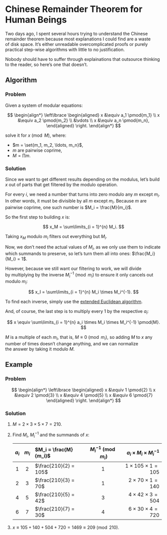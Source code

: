 # Chinese Remainder Theorem for Human Beings

Two days ago, I spent several hours trying to understand the Chinese remainder theorem because most explanations I could find are a waste of disk space. It’s either unreadable overcomplicated proofs or purely practical step-wise algorithms with little to no justification.

Nobody should have to suffer through explainations that outsource thinking to the reader, so here’s one that doesn’t.

## Algorithm

### Problem

Given a system of modular equations:

$$
\begin{align*}
	\left\lbrace
	\begin{aligned}
		x &\equiv a_1 \pmod{m_1} \\
		x &\equiv a_2 \pmod{m_2} \\
		  &\vdots                \\
		x &\equiv a_n \pmod{m_n},
	\end{aligned}
	\right.
\end{align*}
$$

solve it for $x \pmod{M}$, where:

* $m = \set{m_1, m_2, \ldots, m_n}$,
* $m$ are pairwise coprime,
* $M = \prod m$.

### Solution

Since we want to get different results depending on the modulus, let’s build $x$ out of parts that get filtered by the modulo operation.

For every $i$, we need a number that turns into zero modulo any $m$ except $m_i$. In other words, it must be divisible by all $m$ except $m_i$. Because $m$ are pairwise coprime, one such number is $M_i = \frac{M}{m_i}$.

So the first step to building $x$ is:

$$
x_M = \sum\limits_{i = 1}^{n} M_i.
$$

Taking $x_M$ modulo $m_i$ filters out everything but $M_i$.

Now, we don’t need the actual values of $M_i$, as we only use them to indicate which summands to preserve, so let’s turn them all into ones: $\frac{M_i}{M_i} = 1$.

However, because we still want our filtering to work, we will divide by multiplying by the inverse $M_i^{-1} \pmod{m_i}$ to ensure it only cancels out modulo $m_i$:

$$
x_I = \sum\limits_{i = 1}^{n} M_i \times M_i^{-1}.
$$

To find each inverse, simply use the [extended Euclidean algorithm](https://en.wikipedia.org/wiki/Extended_Euclidean_algorithm).

And, of course, the last step is to multiply every $1$ by the respective $a_i$:

$$
x \equiv \sum\limits_{i = 1}^{n} a_i \times M_i \times M_i^{-1} \pmod{M}.
$$

$M$ is a multiple of each $m_i$, that is, $M \equiv 0 \pmod{m_i}$, so adding $M$ to $x$ any number of times doesn’t change anything, and we can normalize the answer by taking it modulo $M$.

## Example

### Problem

$$
\begin{align*}
	\left\lbrace
	\begin{aligned}
		x &\equiv 1 \pmod{2} \\
		x &\equiv 2 \pmod{3} \\
		x &\equiv 4 \pmod{5} \\
		x &\equiv 6 \pmod{7}
	\end{aligned}
	\right.
\end{align*}
$$

### Solution

1. $M = 2 \times 3 \times 5 \times 7 = 210$.
2. Find $M_i$, $M_i^{-1}$ and the summands of $x$:

	| $a_i$ | $m_i$ | $M_i = \frac{M}{m_i}$ | $M_i^{-1} \pmod{m_i}$ | $a_i \times M_i \times M_i^{-1}$ |
	|:-----:|:-----:|:----------------------|:---------------------:|---------------------------------:|
	|  $1$  |  $2$  | $\frac{210}{2} = 105$ |          $1$          |  $1 \times 105 \times 1 = 105$   |
	|  $2$  |  $3$  | $\frac{210}{3} = 70$  |          $1$          |  $2 \times  70 \times 1 = 140$   |
	|  $4$  |  $5$  | $\frac{210}{5} = 42$  |          $3$          |  $4 \times  42 \times 3 = 504$   |
	|  $6$  |  $7$  | $\frac{210}{7} = 30$  |          $4$          |  $6 \times  30 \times 4 = 720$   |

5. $x \equiv 105 + 140 + 504 + 720 = 1469 \equiv 209 \pmod{210}$.
